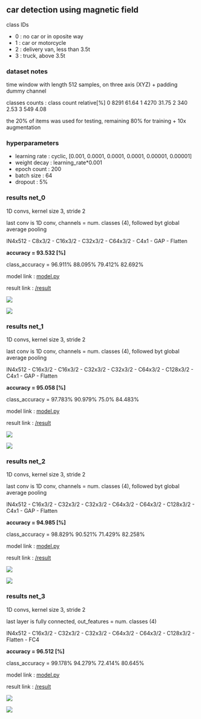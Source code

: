 ## car detection using magnetic field

class IDs
- 0 : no car or in oposite way
- 1 : car or motorcycle
- 2 : delivery van, less than 3.5t
- 3 : truck, above 3.5t


### dataset notes
time window with length 512 samples, on three axis (XYZ) + padding dummy channel

classes counts : 
class		count		relative[%]
0 		 8291 		 61.64
1 		 4270 		 31.75
2 		 340 		 2.53
3 		 549 		 4.08

the 20% of items was used for testing, remaining 80% for training + 10x augmentation

### hyperparameters

- learning rate : cyclic,  [0.001, 0.0001, 0.0001, 0.0001, 0.00001, 0.00001]
- weight decay  : learning_rate*0.001
- epoch count : 200
- batch size  : 64
- dropout     : 5%



### results net_0

1D convs, kernel size 3, stride 2

last conv is 1D conv, channels = num. classes (4), followed byt global average pooling

IN4x512 - C8x3/2 - C16x3/2 - C32x3/2 - C64x3/2 - C4x1 - GAP - Flatten

**accuracy   = 93.532 [%]**

class_accuracy = 96.911%   88.095%   79.412%   82.692%   

model link : [model.py](../models/magnetometer_net_0/model.py)

result link : [/result](../models/magnetometer_net_0/result)

![](../models/magnetometer_net_0/result/loss_progress.png)

![](../models/magnetometer_net_0/result/accuracy_progress.png)




### results net_1

1D convs, kernel size 3, stride 2

last conv is 1D conv, channels = num. classes (4), followed byt global average pooling

IN4x512 - C16x3/2 - C16x3/2 - C32x3/2 - C32x3/2 - C64x3/2 - C128x3/2 - C4x1 - GAP - Flatten

**accuracy   = 95.058 [%]**

class_accuracy = 97.783%   90.979%   75.0%   84.483%   


model link : [model.py](../models/magnetometer_net_1/model.py)

result link : [/result](../models/magnetometer_net_1/result)

![](../models/magnetometer_net_1/result/loss_progress.png)

![](../models/magnetometer_net_1/result/accuracy_progress.png)




### results net_2
 
1D convs, kernel size 3, stride 2

last conv is 1D conv, channels = num. classes (4), followed byt global average pooling

IN4x512 - C16x3/2 - C32x3/2 - C32x3/2 - C64x3/2 - C64x3/2 - C128x3/2 - C4x1 - GAP - Flatten

**accuracy   = 94.985 [%]**

class_accuracy = 98.829%   90.521%   71.429%   82.258%   



model link : [model.py](../models/magnetometer_net_2/model.py)

result link : [/result](../models/magnetometer_net_2/result)

![](../models/magnetometer_net_2/result/loss_progress.png)

![](../models/magnetometer_net_2/result/accuracy_progress.png)



### results net_3
 
1D convs, kernel size 3, stride 2

last layer is fully connected, out_features = num. classes (4)

IN4x512 - C16x3/2 - C32x3/2 - C32x3/2 - C64x3/2 - C64x3/2 - C128x3/2 - Flatten - FC4

**accuracy   = 96.512 [%]**

class_accuracy = 99.178%   94.279%   72.414%   80.645%   
 

model link : [model.py](../models/magnetometer_net_3/model.py)

result link : [/result](../models/magnetometer_net_3/result)

![](../models/magnetometer_net_3/result/loss_progress.png)

![](../models/magnetometer_net_3/result/accuracy_progress.png)

